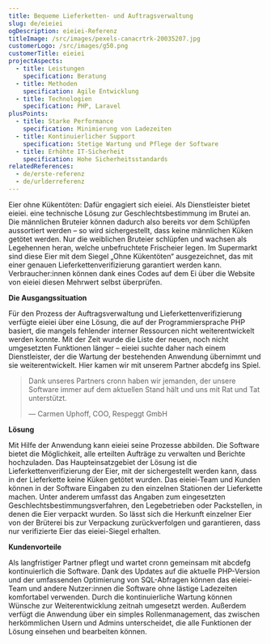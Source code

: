 ```yaml
---
title: Bequeme Lieferketten- und Auftragsverwaltung
slug: de/eieiei
ogDescription: eieiei-Referenz
titleImage: /src/images/pexels-canacrtrk-20035207.jpg
customerLogo: /src/images/g50.png
customerTitle: eieiei
projectAspects:
  - title: Leistungen
    specification: Beratung
  - title: Methoden
    specification: Agile Entwicklung
  - title: Technologien
    specification: PHP, Laravel
plusPoints:
  - title: Starke Performance
    specification: Minimierung von Ladezeiten
  - title: Kontinuierlicher Support
    specification: Stetige Wartung und Pflege der Software
  - title: Erhöhte IT-Sicherheit
    specification: Hohe Sicherheitsstandards
relatedReferences:
  - de/erste-referenz
  - de/urlderreferenz
---
```

Eier ohne Kükentöten: Dafür engagiert sich eieiei. Als Dienstleister bietet eieiei. eine technische Lösung zur Geschlechtsbestimmung im Brutei an. Die männlichen Bruteier können dadurch also bereits vor dem Schlüpfen aussortiert werden – so wird sichergestellt, dass keine männlichen Küken getötet werden. Nur die weiblichen Bruteier schlüpfen und wachsen als Legehennen heran, welche unbefruchtete Frischeier legen. Im Supermarkt sind diese Eier mit dem Siegel „Ohne Kükentöten“ ausgezeichnet, das mit einer genauen Lieferkettenverifizierung garantiert werden kann. Verbraucher:innen können dank eines Codes auf dem Ei über die Website von eieiei diesen Mehrwert selbst überprüfen.

**Die Ausgangssituation**

Für den Prozess der Auftragsverwaltung und Lieferkettenverifizierung verfügte eieiei über eine Lösung, die auf der Programmiersprache PHP basiert, die mangels fehlender interner Ressourcen nicht weiterentwickelt werden konnte. Mit der Zeit wurde die Liste der neuen, noch nicht umgesetzten Funktionen länger – eieiei suchte daher nach einem Dienstleister, der die Wartung der bestehenden Anwendung übernimmt und sie weiterentwickelt. Hier kamen wir mit unserem Partner abcdefg ins Spiel.



> Dank unseres Partners cronn haben wir jemanden, der unsere Software immer auf dem aktuellen Stand hält und uns mit Rat und Tat unterstützt.
>
> — Carmen Uphoff, COO, Respeggt GmbH
>
>

**Lösung**

Mit Hilfe der Anwendung kann eieiei seine Prozesse abbilden. Die Software bietet die Möglichkeit, alle erteilten Aufträge zu verwalten und Berichte hochzuladen. Das Haupteinsatzgebiet der Lösung ist die Lieferkettenverifizierung der Eier, mit der sichergestellt werden kann, dass in der Lieferkette keine Küken getötet wurden. Das eieiei-Team und Kunden können in der Software Eingaben zu den einzelnen Stationen der Lieferkette machen. Unter anderem umfasst das Angaben zum eingesetzten Geschlechtsbestimmungsverfahren, den Legebetrieben oder Packstellen, in denen die Eier verpackt wurden. So lässt sich die Herkunft einzelner Eier von der Brüterei bis zur Verpackung zurückverfolgen und garantieren, dass nur verifizierte Eier das eieiei-Siegel erhalten.



**Kundenvorteile**

Als langfristiger Partner pflegt und wartet cronn gemeinsam mit abcdefg kontinuierlich die Software. Dank des Updates auf die aktuelle PHP-Version und der umfassenden Optimierung von SQL-Abfragen können das eieiei-Team und andere Nutzer:innen die Software ohne lästige Ladezeiten komfortabel verwenden. Durch die kontinuierliche Wartung können Wünsche zur Weiterentwicklung zeitnah umgesetzt werden. Außerdem verfügt die Anwendung über ein simples Rollenmanagement, das zwischen herkömmlichen Usern und Admins unterscheidet, die alle Funktionen der Lösung einsehen und bearbeiten können.
